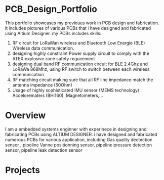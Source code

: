 # PCB_Design_Portfolio
This portfolio showcases my previouus work in PCB design and fabrication. it includes pictures of various PCBs  that i have designed and fabricated using Altium Designer.
my PCBs includes skills:
  1) RF circuit for LoRaWan wireless and Bluetooth Low Energie (BLE) Wireless data communication.
  2) designing highly constraint Power supply circuit to comply with the ATEX explosive zone safety requirement
  3) designing  dual band RF communication circuit for BLE 2.4Ghz and LoRaWa 868Mhz, using RF switch to switch between each wireless communication
  4) RF matching circuit  making sure that all RF line impedance match the antenna impedance (50Ohm)
  5) Usage of highly sophisticated IMU sensor (MEMS technology) : Accelorematers (BHI160), Magnetometers,...


# Overview
  I am a embedded systems enginner with experinece in designing and fabricating PCBs using ALTIUM DESIGNER. i have designed and fabricated numerous PCBs for various application, including Gas quality dectection sensor , pipeline Vanne positionning sensor, pipeline pressure detection sensor, pipeline leak detection sensor
  

# Projects
